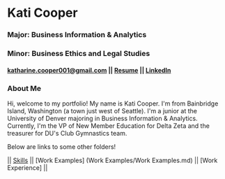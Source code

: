 # Kati Cooper
### Major: Business Information & Analytics
### Minor: Business Ethics and Legal Studies
#### katharine.cooper001@gmail.com || [Resume](Cooper_Resume_.pdf) || [LinkedIn](https://www.linkedin.com/in/katharine-cooper/)
### About Me
Hi, welcome to my portfolio! My name is Kati Cooper. I'm from Bainbridge Island, Washington (a town just west of Seattle). I'm a junior at the University of Denver majoring in Business Information & Analytics. Currently, I'm the VP of New Member Education for Delta Zeta and the treasurer for DU's Club Gymnastics team.

Below are links to some other folders!

|| [Skills](Skills/Skills.md) || [Work Examples] (Work Examples/Work Examples.md) || [Work Experience] ||
<!--
**katicooper/KatiCooper** is a ✨ _special_ ✨ repository because its `README.md` (this file) appears on your GitHub profile.

Here are some ideas to get you started:

- 🔭 I’m currently working on ...
- 🌱 I’m currently learning ...
- 👯 I’m looking to collaborate on ...
- 🤔 I’m looking for help with ...
- 💬 Ask me about ...
- 📫 How to reach me: ...
- 😄 Pronouns: ...
- ⚡ Fun fact: ...
-->
